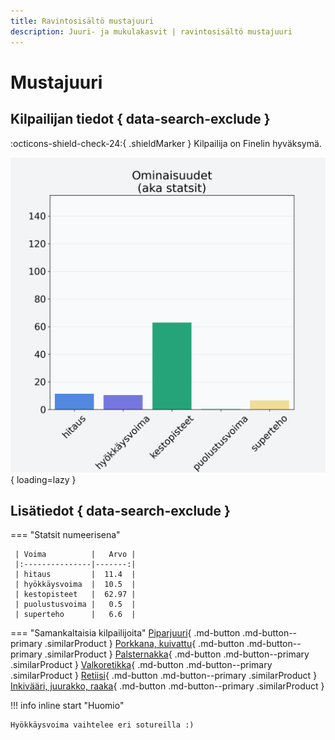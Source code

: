 ```yaml
---
title: Ravintosisältö mustajuuri
description: Juuri- ja mukulakasvit | ravintosisältö mustajuuri
---
```


# Mustajuuri


## Kilpailijan tiedot { data-search-exclude }

:octicons-shield-check-24:{ .shieldMarker } Kilpailija on Finelin hyväksymä.

![Mustajuuri](./images/mustajuuri.png){ loading=lazy }

## Lisätiedot { data-search-exclude }
=== "Statsit numeerisena"

     | Voima          |   Arvo |
     |:---------------|-------:|
     | hitaus         |  11.4  |
     | hyökkäysvoima  |  10.5  |
     | kestopisteet   |  62.97 |
     | puolustusvoima |   0.5  |
     | superteho      |   6.6  |

=== "Samankaltaisia kilpailijoita"
    [Piparjuuri](/piparjuuri){ .md-button .md-button--primary .similarProduct }
    [Porkkana, kuivattu](/porkkana-kuivattu){ .md-button .md-button--primary .similarProduct }
    [Palsternakka](/palsternakka){ .md-button .md-button--primary .similarProduct }
    [Valkoretikka](/valkoretikka){ .md-button .md-button--primary .similarProduct }
    [Retiisi](/retiisi){ .md-button .md-button--primary .similarProduct }
    [Inkivääri, juurakko, raaka](/inkivaari-juurakko-raaka){ .md-button .md-button--primary .similarProduct }

!!! info inline start "Huomio"

    Hyökkäysvoima vaihtelee eri sotureilla :)
